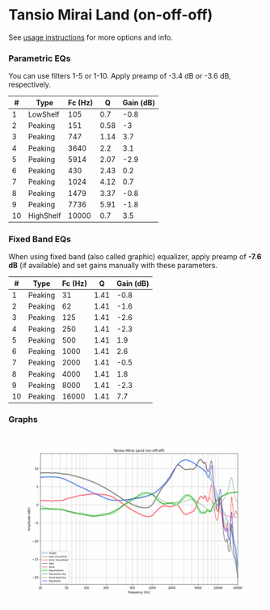 # Tansio Mirai Land (on-off-off)
See [usage instructions](https://github.com/jaakkopasanen/AutoEq#usage) for more options and info.

### Parametric EQs
You can use filters 1-5 or 1-10. Apply preamp of -3.4 dB or -3.6 dB, respectively.

|   # | Type      |   Fc (Hz) |    Q |   Gain (dB) |
|-----|-----------|-----------|------|-------------|
|   1 | LowShelf  |       105 | 0.7  |        -0.8 |
|   2 | Peaking   |       151 | 0.58 |        -3   |
|   3 | Peaking   |       747 | 1.14 |         3.7 |
|   4 | Peaking   |      3640 | 2.2  |         3.1 |
|   5 | Peaking   |      5914 | 2.07 |        -2.9 |
|   6 | Peaking   |       430 | 2.43 |         0.2 |
|   7 | Peaking   |      1024 | 4.12 |         0.7 |
|   8 | Peaking   |      1479 | 3.37 |        -0.8 |
|   9 | Peaking   |      7736 | 5.91 |        -1.8 |
|  10 | HighShelf |     10000 | 0.7  |         3.5 |

### Fixed Band EQs
When using fixed band (also called graphic) equalizer, apply preamp of **-7.6 dB** (if available) and set gains manually with these parameters.

|   # | Type    |   Fc (Hz) |    Q |   Gain (dB) |
|-----|---------|-----------|------|-------------|
|   1 | Peaking |        31 | 1.41 |        -0.8 |
|   2 | Peaking |        62 | 1.41 |        -1.6 |
|   3 | Peaking |       125 | 1.41 |        -2.6 |
|   4 | Peaking |       250 | 1.41 |        -2.3 |
|   5 | Peaking |       500 | 1.41 |         1.9 |
|   6 | Peaking |      1000 | 1.41 |         2.6 |
|   7 | Peaking |      2000 | 1.41 |        -0.5 |
|   8 | Peaking |      4000 | 1.41 |         1.8 |
|   9 | Peaking |      8000 | 1.41 |        -2.3 |
|  10 | Peaking |     16000 | 1.41 |         7.7 |

### Graphs
![](./Tansio%20Mirai%20Land%20(on-off-off).png)
